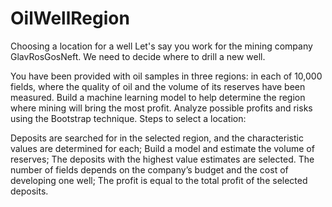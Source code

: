 # OilWellRegion

Choosing a location for a well
Let's say you work for the mining company GlavRosGosNeft. We need to decide where to drill a new well.

You have been provided with oil samples in three regions: in each of 10,000 fields, where the quality of oil and the volume of its reserves have been measured. Build a machine learning model to help determine the region where mining will bring the most profit. Analyze possible profits and risks using the Bootstrap technique.
Steps to select a location:

Deposits are searched for in the selected region, and the characteristic values ​​are determined for each;
Build a model and estimate the volume of reserves;
The deposits with the highest value estimates are selected. The number of fields depends on the company’s budget and the cost of developing one well;
The profit is equal to the total profit of the selected deposits.
